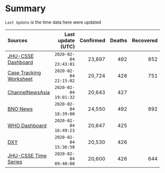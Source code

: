 # Summary

`Last Update` is the time data here were updated

|  Sources | Last update (UTC) | Confirmed | Deaths | Recovered |
|  :--- |  ---: |  ---: |  ---: |  ---: | 
| [JHU-CSSE Dashboard](https://gisanddata.maps.arcgis.com/apps/opsdashboard/index.html#/bda7594740fd40299423467b48e9ecf6) | `2020-02-04 23:43:01` | 23,897 | 492 | 852 | 
| [Case Tracking Worksheet](https://docs.google.com/spreadsheets/d/1qbE-UuJYw5V4FkyMZ-LplvUQZlut4oa5Zl3lrSmN_mk/htmlview) | `2020-02-04 22:15:02` | 20,724 | 428 | 751 | 
| [ChannelNewsAsia](https://www.channelnewsasia.com/news/topics/wuhan-virus) | `2020-02-04 19:01:32` | 20,643 | 427 |  | 
| [BNO News](https://bnonews.com/index.php/2020/01/the-latest-coronavirus-cases/) | `2020-02-04 18:39:00` | 24,550 | 492 | 892 | 
| [WHO Dashboard](https://who.maps.arcgis.com/apps/opsdashboard/index.html#/c88e37cfc43b4ed3baf977d77e4a0667) | `2020-02-04 16:49:23` | 20,647 | 425 |  | 
| [DXY](https://3g.dxy.cn/newh5/view/pneumonia) | `2020-02-04 15:36:58` | 20,530 | 426 |  | 
| [JHU-CSSE Time Series](https://docs.google.com/spreadsheets/d/1UF2pSkFTURko2OvfHWWlFpDFAr1UxCBA4JLwlSP6KFo/htmlview?usp=sharing&sle=true#) | `2020-02-04 09:40:00` | 20,600 | 426 | 644 | 
